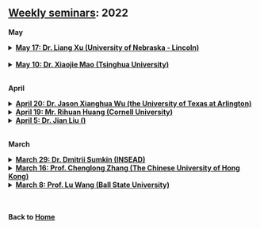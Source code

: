 ## [Weekly seminars](./index.md): 2022

<body>

<b>May</b>

<details>
      <summary><u><b>May 17: Dr. Liang Xu (University of Nebraska - Lincoln) </b></u></summary>
        <ol>
          <blockquote>

            <p style="color:red"> <b>Title: The Value of Auto-Replenishment: Evidence from a Field Experiment </b></p>
            <p> <b>Speaker:</b> <a href = "[https://xiaojiemao.github.io/](https://business.unl.edu/people/liangxu/)"> Dr. Liang Xu </a> (Assistant professor, University of Nebraska - Lincoln) </p>
            <p> <b>Time:</b> 8:00pm-9:00pm CST, May 17 (Tue) </p>
            <p> <b>Location:</b> Online via Zoom </p>
            <p> <b>Abstract:</b> <br>
              Many firms leverage data-driven algorithms to aid operational decision-making and meanwhile allow managers’ discretion to override the algorithmic recommendations. However, this practice may introduce managers’ non-compliance with algorithmic recommendations due to their behavioral biases. In this study, we study the impact of the auto-replenishment system on store managers’ ordering behavior and the resulting inventory performance. We find the managers may not comply with the algorithmic order recommendations regarding both when and how much to do. Managers constantly postpone the ordering when recommended to order or rush to order when no order is recommended. They also tend to inflate the recommended order quantity when following the recommendation to place an order. In particular, when the algorithm precision is better, while compliance is most beneficial, managers’ non-compliance is worst; When the algorithm precision is worst, while managers’ discretion is most valuable, managers are more prone to comply. We refer to this phenomenon as compliance trap. This is likely because managers will comply when the decision task is more challenging (i.e., demand is non-stationery and forecasting is difficult) while managers will resort to themselves when the decision task is less challenging. </p>
          </blockquote>
        </ol>
</details>      
<br>
      
<details>
      <summary><u><b>May 10: Dr. Xiaojie Mao (Tsinghua University) </b></u></summary>
        <ol>
          <blockquote>

            <p style="color:red"> <b>Title: Identification and Estimation of Long-term Treatment Effects via Data Combination </b></p>
            <p> <b>Speaker:</b> <a href = "https://xiaojiemao.github.io/"> Dr. Xiaojie Mao </a> (Assistant professor, Tsinghua University) </p>
            <p> <b>Time:</b> 8:00pm-9:00pm CST, May 10 (Tue) </p>
            <p> <b>Location:</b> Online via Zoom </p>
            <p> <b>Abstract:</b> <br>
              In this talk, I will talk about the problem of identifying and estimating the treatment effect of a certain intervention (e.g., new product design or new therapy) on some long-term outcome of interest (e.g., users' long-term satisfaction or patients' long-term health). This problem is very challenging: randomized experiments are often expensive and have short durations, so long-term outcome observations may not be available; observational studies can be cheaper and more likely to collect observations for long-term outcomes, but they are susceptible to confounding bias. In the first part of this talk, I will review some very recent literature that address this challenge by combining experimental and observational data and leveraging their complementary strengths. I will discuss major assumptions in the literature and discuss their strengths and limitations. In the second part of this talk, I will present my latest work on long-term causal inference under a confounding model more general than those in the existing literature. </p>
          </blockquote>
        </ol>
</details>      
<br>
      
<b>April</b>
      
<details>
      <summary><u><b>April 20: Dr. Jason Xianghua Wu (the University of Texas at Arlington) </b></u></summary>
        <ol>
          <blockquote>

            <p style="color:red"> <b>Title: Trust and Trustworthiness: Experiments with Artificial Intelligence (AI) Agents </b></p>
            <p> <b>Speaker:</b> <a href = "https://www.uta.edu/academics/faculty/profile?username=wux2"> Dr. Jason Xianghua Wu </a> (Visiting assistant professor, the University of Texas at Arlington) </p>
            <p> <b>Time:</b> 8:00pm-9:00pm CST, April 20 (Wed) </p>
            <p> <b>Location:</b> Online via Zoom </p>
            <p> <b>Abstract:</b> <br>
              The trust game, a simple two-person economic exchange, has been extensively used as experimental measures for trust and trustworthiness of individuals. Here, we develop deep neural network-based artificial intelligence (AI) agents to participate a series of experiments based upon the trust game. These artificial agents are trained by playing with one another without any prior knowledge or assumption regarding trust. We find that artificial agents can mimic trusting and trustworthy behaviors and produce actions that are close to decisions by human subjects. Conditions that influence levels of trust and trustworthiness by AIs are further explored. This study offers evidence that trust can emerge purely from an interactive learning process and demonstrates the possibility to build AI-integrated decision support systems capable of leveraging social behaviors to achieve better outcomes collectively. </p>
          </blockquote>
        </ol>
</details>      

<details>
      <summary><u><b>April 19: Mr. Rihuan Huang (Cornell University) </b></u></summary>
        <ol>
          <blockquote>

            <p style="color:red"> <b>Title: Retailer Inventory Sharing in Two-Tier Supply Chains: An Experimental Investigation </b></p>
            <p> <b>Speaker:</b> <a href = "https://rihuan.me/"> Mr. Rihuan Huang </a> (SC Johnson College of Business, Cornell University) </p>
            <p> <b>Time:</b> 8:00pm-9:00pm CST, April 19 (Tue) </p>
            <p> <b>Location:</b> Online via Zoom </p>
            <p> <b>Abstract:</b> <br>
              When multiple retailers hold inventory to satisfy random demand, retailer inventory-sharing strategies can potentially reduce the supply-demand mismatch and increase overall supply chain performance. In this paper, we experimentally investigate alternative inventory-sharing strategies in a two-tier supply chain with an upstream manufacturer and two downstream retailers. In one setting, retailers act as if they are centralized and use a single quantity to fulfill joint demand. In the other, retailers are decentralized and face separate demands, but they can transfer inventory after demands are realized. In this latter decentralized scenario, we also consider whether the manufacturer or retailers have decision authority over the inventory transfer price. One key result is that when the retailers are decentralized and the manufacturer sets the transfer price, both retailers and the manufacturer earn higher profits than in the centralized retailer strategy, which runs counter to theory. We also find that when retailers are decentralized and set their own transfer price, the most equitable distribution of profits is achieved. In an effort to account for these results, we find that a model of fairness captures decisions well. Overall, by investigating how different inventory-sharing strategies affect the distribution of profits in a two-tier supply chain, our results provide guidance to firms considering how, if at all, they should enter such arrangements. </p>
          </blockquote>
        </ol>
</details>

<details>
      <summary><u><b>April 5: Dr. Jian Liu () </b></u></summary>
        <ol>
          <blockquote>

            <p style="color:red"> <b>Title: Implications of Market Impact and Price Forecast Accuracy on Energy Arbitrage for Electricity Merchants with Storage and Renewable Power Plants </b></p>
            <p> <b>Speaker:</b> <a href = "https://sem.njust.edu.cn/40/f6/c13365a213238/page.htm"> Dr. Jian Liu </a> () </p>
            <p> <b>Time:</b> 8:00pm-9:00pm CST, April 5 (Tue) </p>
            <p> <b>Location:</b> Online via Zoom </p>
            <p> <b>Abstract:</b> When multiple retailers hold inventory to satisfy random demand, retailer inventory-sharing strategies can potentially reduce the supply-demand mismatch and increase overall supply chain performance. In this paper, we experimentally investigate alternative inventory-sharing strategies in a two-tier supply chain with an upstream manufacturer and two downstream retailers. In one setting, retailers act as if they are centralized and use a single quantity to fulfill joint demand. In the other, retailers are decentralized and face separate demands, but they can transfer inventory after demands are realized. In this latter decentralized scenario, we also consider whether the manufacturer or retailers have decision authority over the inventory transfer price. One key result is that when the retailers are decentralized and the manufacturer sets the transfer price, both retailers and the manufacturer earn higher profits than in the centralized retailer strategy, which runs counter to theory. We also find that when retailers are decentralized and set their own transfer price, the most equitable distribution of profits is achieved. In an effort to account for these results, we find that a model of fairness captures decisions well. Overall, by investigating how different inventory-sharing strategies affect the distribution of profits in a two-tier supply chain, our results provide guidance to firms considering how, if at all, they should enter such arrangements. </p>
          </blockquote>
        </ol>
</details>
<br>  
  
 <b>March</b>

<details>
      <summary><u><b>March 29: Dr. Dmitrii Sumkin (INSEAD) </b></u></summary>
        <ol>
          <blockquote>

            <p style="color:red"> <b>Title: Does Blockchain Facilitate Responsible Sourcing? An Application to the Diamond Supply Chain </b></p>
            <p> <b>Speaker:</b> <a href = "https://www.dmitriisumkin.com/"> Dmitrii Sumkin </a> (Ph.D. Candidate in Technology in Operations Management at INSEAD) </p>
            <p> <b>Time:</b> 9:00am-10:00am CST, March 29 (Tue) </p>
            <p> <b>Location:</b> Online via Zoom </p>
            <p> <b>Abstract:</b> <br>
              <b><i>Problem definition:</i></b> Blockchain technology has become widely accepted to demonstrate the provenance of physical goods, but there are open questions about its practical implementation and overall effect on ethical sourcing. In the diamond industry, blockchain enables credibility of the certificate of origin and therefore, allows to charge a premium for responsibly produced goods. Thus, one would expect blockchain to be the enabler of responsible sourcing. But does blockchain provide better incentives to the retailer to work only with socially responsible suppliers? As we demonstrate, seeming benefits of blockchain adoption can have unintended consequences when the consumer market is heterogeneous in valuing responsible sourcing and when there are reselling opportunities.<br>
              <b><i>Methodology/results:</i></b> Using a stylized economic model, we demonstrate that, counter-intuitively, blockchain implementation may reduce incentives for customers to resell diamonds on the secondary markets and increase the cost of market segmentation. As a result, blockchain implementation could change a retailer’s market segmentation strategy by increasing incentives to source from non-responsible suppliers. We also demonstrate that to reduce unintended consequences of blockchain implementation, the social planner should offer blockchain as an option (and not as a requirement) to a retailer.<br>
              <b><i>Managerial implications:</i></b> This work shows that caution is needed with wide-scale blockchain implementation. Although it is commonly recognized that blockchain’s major application is in enhancing the traceability of durable goods or goods that should have a responsible supplier, we show that, in contrast, when factors of durability and responsibility come together, blockchain may negatively influence the responsibility level. </p>
          </blockquote>
        </ol>
</details>
<details>
      <summary><u><b>March 16: Prof. Chenglong Zhang (The Chinese University of Hong Kong) </b></u></summary>
        <ol>
          <blockquote>

            <p style="color:#DC143C"> <b> Title: Is That Decision Fair? A Formal Model to Assess an Individual's Belief on the Fairness of a Decision </b></p>
            <p> <b>Speaker:</b> <a href = "https://myweb.cuhk.edu.cn/zhangchenglong"> Chenglong Zhang </a> (Assistant Professor, The Chinese University of Hong Kong) </p>
            <p> <b>Time:</b> 9:00pm-10:30pm CST, March 16 (Wed) </p>
            <p> <b>Location:</b> Online via Zoom </p>
            <p> <b>Abstract:</b> The concept of fairness has been addressed by many disciplines on various dimensions, including determining how individuals react under various scenarios, the fair distribution of resources, and designing intelligent systems that make fair decisions. However, prior studies have not attempted to formally represent individuals' view of a fair decision mathematically nor determined how to represent the degree to which a decision is viewed as fair by individuals. Based on the concept that "fairness is in the eye of the beholder," we provide a framework to formally represent individuals' view of the fairness of a decision using the scheme in Dempster and Schafer's theory of evidence. This allows us to not only capture the strength of the individual's fairness belief but also represent the person's indifference to the outcome of the decision. We further illustrate how a decision maker can use the knowledge of the fairness beliefs of a group of individuals to make an optimal decision on the fairness criteria. We believe the proposed model can be used in various domains including the design and verification of intelligent system decisions and identifying reactions to policy decisions, as well as determining reactions to posts on controversial topics on social media. We also used data from Tweeter and Youtube to validate and operationalize our model. </p>
          </blockquote>
        </ol>
</details>
<details>
      <summary><u><b>March 8: Prof. Lu Wang (Ball State University) </b></u></summary>
        <ol>
          <blockquote>

            <p style="color:#DC143C"> <b>Title: The Operational Effectiveness of a Full Capacity Protocol to Ease the Crowding at an Emergency Department </b></p>
            <p> <b>Speaker:</b> <a href = "https://www.bsu.edu/academics/collegesanddepartments/isom/about-us/faculty-and-staff/lu-wang"> Lu Wang </a> (Assistant Professor, Ball State University) </p>
            <p> <b>Time:</b> 9:00pm-10:30pm CST, March 8 (Tue) </p>
            <p> <b>Location:</b> Online via the Tencent meeting </p>
            <p> <b>Abstract:</b> Crowding in the emergency department (ED) has been a significant and growing problem for the hospitals in the United States and around the world. In recent years, the full capacity protocol (FCP), a set of hospital-wide guidelines to alleviate ED crowding, has seen rather wide adoption as an intervention to ease crowding and access block in the ED. Yet, academic literature evaluating its effectiveness is sparse. Using the data from an ED of a large urban teaching hospital in the United States, we seek to fill this gap in literature. An instrumented difference-in-difference approach is applied to investigate the operational effectiveness of the FCP. Comparing the patients who arrived when the FCP was on to those similar visits in absence of FCP, we show that the FCP is effective in reducing patient length of stay (LOS). We also examine the role of laboratory tests during a patient visit, and how laboratory tests affect the patient LOS in presence of the FCP. The FCP can be adopted relatively easily by any hospitals in the sense that it requires minimal capital expenditure for adoptions. Our modeling framework is general enough to handle the idiosyncrasies of different hospitals. </p>
          </blockquote>
        </ol>
</details>
<br>
  

</body>

<br>

<b>Back to [Home](./index.md)</b>
